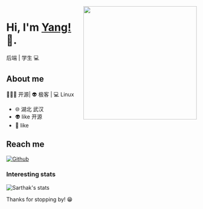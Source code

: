 <img align="right" width="300" height="300" src="https://yangyang666.oss-cn-chengdu.aliyuncs.com/photos/4951d002b95a8f8af63ea394a043f930.png">


# Hi, I'm [Yang!](https://soulnull.com/) 👋.

后端 | 学生 💻

## About me 

🧑🏻‍💻 开源| 👽 极客 | 💻 Linux

- 🌐  湖北 武汉
- 👽  like 开源
- 🍓  like 


## Reach me 
[![Github](https://img.shields.io/github/followers/ABF7470?label=Github&style=social)](https://github.com/ABF7470)

### Interesting stats

![Sarthak's stats](https://github-readme-stats.vercel.app/api?username=ABF7470&show_icons=true)

Thanks for stopping by! 😁


